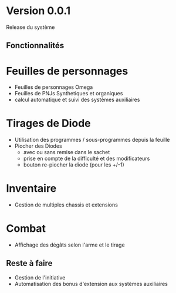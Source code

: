 
# Version 0.0.1
Release du système

## Fonctionnalités
# Feuilles de personnages
- Feuilles de personnages Omega
- Feuilles de PNJs Synthetiques et organiques
- calcul automatique et suivi des systèmes auxiliaires
# Tirages de Diode
- Utilisation des programmes / sous-programmes depuis la feuille
- Piocher des Diodes
    - avec ou sans remise dans le sachet
    - prise en compte de la difficulté et des modificateurs
    - bouton re-piocher la diode (pour les +/-1)
# Inventaire
- Gestion de multiples chassis et extensions
# Combat
- Affichage des dégâts selon l'arme et le tirage

## Reste à faire
- Gestion de l'initiative
- Automatisation des bonus d'extension aux systèmes auxiliaires
